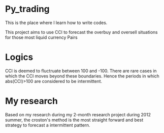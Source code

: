 Py_trading
========
This is the place where I learn how to write codes.

This project aims to use CCI to forecast the overbuy and oversell situations for those most liquid currency Pairs

# Logics
CCI is deemed to fluctruate between 100 and -100. There are rare cases in which the CCI moves beyond these boundaries. Hence the periods in which abs(CCI)>100 are considered to be intermittent.

# My research
Based on my research during my 2-month research project during 2012 summer, the croston's method is the most straight forward and best strategy to forecast a intermittent pattern.
